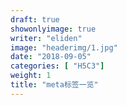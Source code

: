 ```yaml
---
draft: true
showonlyimage: true
writer: "eliden"
image: "headerimg/1.jpg"
date: "2018-09-05"
categories: [ "H5C3"]
weight: 1
title: "meta标签一览"
---
```


<!--more-->
